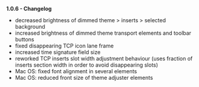 **1.0.6 - Changelog**
- decreased brightness of dimmed theme > inserts > selected background
- increased brightness of dimmed theme transport elements and toolbar buttons
- fixed disappearing TCP icon lane frame
- increased time signature field size
- reworked TCP inserts slot width adjustment behaviour (uses fraction of inserts section width in order to avoid disappearing slots)
- Mac OS: fixed font alignment in several elements
- Mac OS: reduced front size of theme adjuster elements
